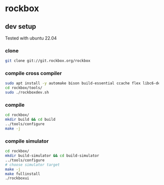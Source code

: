 # rockbox

## dev setup

Tested with ubuntu 22.04

### clone
```bash
git clone git://git.rockbox.org/rockbox
```

### compile cross compiler
```bash
sudo apt install -y automake bison build-essential ccache flex libc6-dev libgmp3-dev libmpfr-dev libsdl1.2-dev libtool-bin texinfo zip gawk wget libmpc-dev gettext libsdl1.2-compat-dev
cd rockbox/tools/
sudo ./rockboxdev.sh
```

### compile
```bash
cd rockbox/
mkdir build && cd build
../tools/configure
make -j
```

### compile simulator
```bash
cd rockbox/
mkdir build-simulator && cd build-simulator
../tools/configure
# choose simulator target
make -j
make fullinstall
./rockboxui
```
